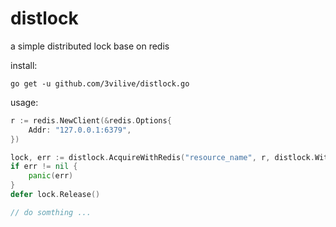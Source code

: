 # distlock

a simple distributed lock base on redis

install:

```
go get -u github.com/3vilive/distlock.go
```

usage:

```go
r := redis.NewClient(&redis.Options{
    Addr: "127.0.0.1:6379",
})

lock, err := distlock.AcquireWithRedis("resource_name", r, distlock.WithTimeout(10*time.Second))
if err != nil {
    panic(err)
}
defer lock.Release()

// do somthing ...
```
